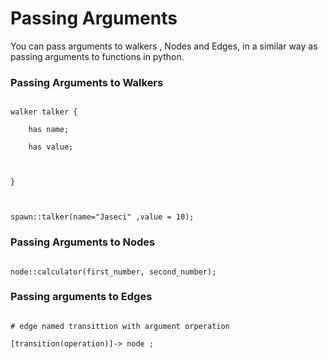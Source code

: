 # Passing Arguments



You can pass arguments to walkers , Nodes and Edges, in a similar way as passing arguments to functions in python.



### Passing Arguments to Walkers



```jac

walker talker {

    has name;

    has value;



}



spawn::talker(name="Jaseci" ,value = 10);

```



### Passing Arguments to Nodes

```jac 

node::calculator(first_number, second_number);

```



### Passing arguments to Edges

```jac

# edge named transittion with argument orperation

[transition(operation)]-> node ;

```





